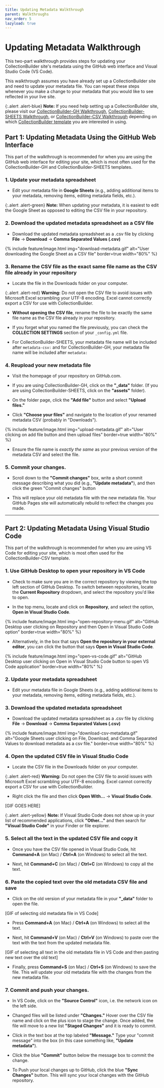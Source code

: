 ```yaml
---
title: Updating Metadata Walkthrough
parent: Walkthroughs
nav_order: 5
lazyload: true
---
```


# Updating Metadata Walkthrough

This two-part walkthrough provides steps for updating your CollectionBuilder site's metadata using the GitHub web interface and Visual Studio Code (VS Code). 

This walkthrough assumes you have already set up a CollectionBuilder site and need to update your metadata file. You can repeat these steps whenever you make a change to your metadata that you would like to see reflected in your live site.

{:.alert .alert-blue}
**Note:** If you need help setting up a CollectionBuilder site, please visit our [CollectionBuilder-GH Walkthrough](https://collectionbuilder.github.io/cb-docs/docs/walkthroughs/gh-walkthrough/), [CollectionBuilder-SHEETS Walkthrough](https://collectionbuilder.github.io/cb-docs/docs/walkthroughs/sheets-walkthrough/), or [CollectionBuilder-CSV Walkthrough](https://collectionbuilder.github.io/cb-docs/docs/walkthroughs/csv-walkthrough/) depending on which [CollectionBuilder template](https://collectionbuilder.github.io/cb-docs/docs/templates/) you are interested in using.

## Part 1: Updating Metadata Using the GitHub Web Interface

This part of the walkthrough is recommended for when you are using the GitHub web interface for editing your site, which is most often used for the CollectionBuilder-GH and CollectionBuilder-SHEETS templates.

### 1. Update your metadata spreadsheet

- Edit your metadata file in **Google Sheets** (e.g., adding additional items to your metadata, removing items, editing metadata fields, etc.).

{:.alert .alert-green}
**Note:** When updating your metadata, it is easiest to edit the Google Sheet as opposed to editing the CSV file in your repository. 

### 2. Download the updated metadata spreadsheet as a CSV file

- Download the updated metadata spreadsheet as a .csv file by clicking **File** → **Download** → **Comma Separated Values (.csv)**

{% include feature/image.html img="download-metadata.gif" alt="User downloading the Google Sheet as a CSV file" border=true width="80%" %}

### 3. Rename the CSV file as the exact same file name as the CSV file already in your repository

- Locate the file in the Downloads folder on your computer. 

{:.alert .alert-red}
**Warning:** Do not open the CSV file to avoid issues with Microsoft Excel scrambling your UTF-8 encoding. Excel cannot correctly export a CSV for use with CollectionBuilder.

- **Without opening the CSV file**, rename the file to be exactly the same file name as the CSV file already in your repository. 

- If you forget what you named the file previously, you can check the **COLLECTION SETTINGS** section of your `_config.yml` file.

- For CollectionBuilder-SHEETS, your metadata file name will be included after `metadata-csv:` and for CollectionBuilder-GH, your metadata file name will be included after `metadata:`

### 4. Reupload your new metadata file

- Visit the homepage of your repository on GitHub.com.

- If you are using CollectionBuilder-GH, click on the **"_data"** folder. (If you are using CollectionBuilder-SHEETS, click on the **"assets"** folder).

- On the folder page, click the **"Add file"** button and select **"Upload files."**

- Click **"Choose your files"** and navigate to the location of your renamed metadata CSV (probably in "Downloads"). 

{% include feature/image.html img="upload-metadata.gif" alt="User clicking on add file button and then upload files" border=true width="80%" %}

- Ensure the file name is _exactly the same_ as your previous version of the metadata CSV and select the file.

### 5. Commit your changes.

- Scroll down to the **"Commit changes"** box, write a short commit message describing what you did (e.g., **"Update metadata"**), and then click the green "Commit changes" button

- This will replace your old metadata file with the new metadata file. Your GitHub Pages site will automatically rebuild to reflect the changes you made.

<hr>

## Part 2: Updating Metadata Using Visual Studio Code

This part of the walkthrough is recommended for when you are using VS Code for editing your site, which is most often used for the CollectionBuilder-CSV template.

### 1. Use GitHub Desktop to open your repository in VS Code

- Check to make sure you are in the correct repository by viewing the top left section of GitHub Desktop. To switch between repositories, locate the **Current Repository** dropdown, and select the repository you'd like to open. 

- In the top menu, locate and click on **Repository**, and select the option, **Open in Visual Studio Code**. 

{% include feature/image.html img="open-repository-menu.gif" alt="GitHub Desktop user clicking on Repository and then Open in Visual Studio Code option" border=true width="80%" %}

- Alternatively, in the box that says **Open the repository in your external editor**, you can click the button that says **Open in Visual Studio Code**.

{% include feature/image.html img="open-vs-code.gif" alt="GitHub Desktop user clicking on Open in Visual Studio Code button to open VS Code application" border=true width="80%" %}

### 2. Update your metadata spreadsheet

- Edit your metadata file in Google Sheets (e.g., adding additional items to your metadata, removing items, editing metadata fields, etc.).

### 3. Download the updated metadata spreadsheet

- Download the updated metadata spreadsheet as a .csv file by clicking **File** → **Download** → **Comma Separated Values (.csv)**

{% include feature/image.html img="download-csv-metadata.gif" alt="Google Sheets user clicking on File, Download, and Comma Separated Values to download metadata as a csv file." border=true width="80%" %}

### 4. Open the updated CSV file in Visual Studio Code

- Locate the CSV file in the Downloads folder on your computer. 

{:.alert .alert-red}
**Warning:** Do not open the CSV file to avoid issues with Microsoft Excel scrambling your UTF-8 encoding. Excel cannot correctly export a CSV for use with CollectionBuilder.

- Right click the file and then click **Open With...** → **Visual Studio Code**.

[GIF GOES HERE]

{:.alert .alert-yellow}
**Note:** If Visual Studio Code does not show up in your list of recommended applications, click **"Other..."** and then search for **"Visual Studio Code"** in your Finder or file explorer.

### 5. Select all the text in the updated CSV file and copy it

- Once you have the CSV file opened in Visual Studio Code, hit **Command+A** (on Mac) / **Ctrl+A** (on Windows) to select all the text.

- Next, hit **Command+C** (on Mac) / **Ctrl+C** (on Windows) to copy all the text.

### 6. Paste the copied text over the old metadata CSV file and save

- Click on the old version of your metadata file in your **"_data"** folder to open the file. 

[GIF of selecting old metadata file in VS Code]

- Press **Command+A** (on Mac) / **Ctrl+A** (on Windows) to select all the text.

- Next, hit **Command+V** (on Mac) / **Ctrl+V** (on Windows) to paste over the text with the text from the updated metadata file.

[GIF of selecting all text in the old metadata file in VS Code and then pasting new text over the old text]

- Finally, press **Command+S** (on Mac) / **Ctrl+S** (on Windows) to save the file. This will update your old metadata file with the changes from the new metadata file.

### 7. Commit and push your changes.

- In VS Code, click on the **"Source Control"** icon, i.e. the network icon on the left side.

- Changed files will be listed under **"Changes."** Hover over the CSV file name and click on the plus icon to stage the change. Once added, the file will move to a new list **"Staged Changes"** and it is ready to commit.

- Click in the text box at the top labeled **"Message."** Type your "commit message" into the box (in this case something like, **"Update metadata"**).

- Click the blue **"Commit"** button below the message box to commit the change.

- To Push your local changes up to GitHub, click the blue **"Sync Changes"** button. This will sync your local changes with the GitHub repository.



